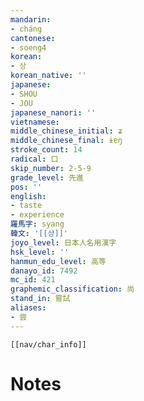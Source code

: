 ```yaml
---
mandarin:
- cháng
cantonese:
- soeng4
korean:
- 상
korean_native: ''
japanese:
- SHOU
- JOU
japanese_nanori: ''
vietnamese:
middle_chinese_initial: ʑ
middle_chinese_final: ɨɐŋ
stroke_count: 14
radical: 口
skip_number: 2-5-9
grade_level: 先進
pos: ''
english:
- taste
- experience
羅馬字: syang
韓文: '[[샹]]'
joyo_level: 日本人名用漢字
hsk_level: ''
hanmun_edu_level: 高等
danayo_id: 7492
mc_id: 421
graphemic_classification: 尚
stand_in: 嘗試
aliases:
- 尝
---
```

```meta-bind-embed
[[nav/char_info]]
```

# Notes
